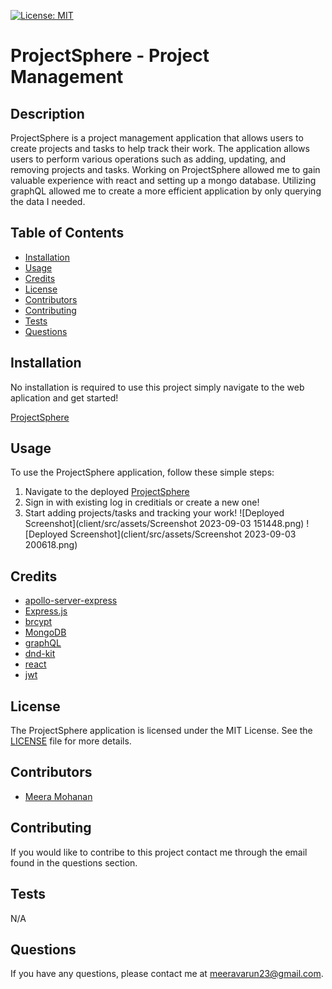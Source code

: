 [![License: MIT](https://img.shields.io/badge/License-MIT-green.svg)](https://opensource.org/licenses/MIT)

# ProjectSphere - Project Management

## Description
ProjectSphere is a project management application that allows users to create projects and tasks to help track their work. The application allows users to perform various operations such as adding, updating, and removing projects and tasks. Working on ProjectSphere allowed me to gain valuable experience with react and setting up a mongo database. Utilizing graphQL allowed me to create a more efficient application by only querying the data I needed.



## Table of Contents

- [Installation](#installation)
- [Usage](#usage)
- [Credits](#credits)
- [License](#license)
- [Contributors](#contributors)
- [Contributing](#contributing)
- [Tests](#tests)
- [Questions](#questions)

## Installation

No installation is required to use this project simply navigate to the web aplication and get started!

[ProjectSphere](https://sleepy-oasis-28097-ab964969462c.herokuapp.com/)

## Usage

To use the ProjectSphere application, follow these simple steps:

1. Navigate to the deployed [ProjectSphere](https://sleepy-oasis-28097-ab964969462c.herokuapp.com/)
2. Sign in with existing log in creditials or create a new one!
3. Start adding projects/tasks and tracking your work!
![Deployed Screenshot](client/src/assets/Screenshot 2023-09-03 151448.png)
![Deployed Screenshot](client/src/assets/Screenshot 2023-09-03 200618.png)

## Credits

- [apollo-server-express](https://www.npmjs.com/package/apollo-server-express)
- [Express.js](https://expressjs.com/)
- [brcypt](https://www.npmjs.com/package/bcrypt)
- [MongoDB](https://www.mongodb.com/)
- [graphQL](https://graphql.org/learn/)
- [dnd-kit](https://www.npmjs.com/package/@dnd-kit/core)
- [react](https://reactjs.org/)
- [jwt](https://jwt.io/)

## License

The ProjectSphere application is licensed under the MIT License. See the [LICENSE](LICENSE) file for more details.

## Contributors

- [Meera Mohanan](https://github.com/Meera-Mohanan)

## Contributing

If you would like to contribe to this project contact me through the email found in the questions section.

## Tests

N/A

## Questions

If you have any questions, please contact me at [meeravarun23@gmail.com](mailto:meeravarun23@gmail.com).
